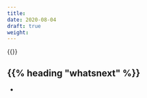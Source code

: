 ```yaml
---
title:
date: 2020-08-04
draft: true
weight:
---
```

<!-- overview -->
{{<todo>}}
<!-- body -->

## {{% heading "whatsnext" %}}

- []()
